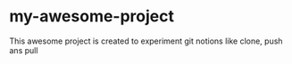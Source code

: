# my-awesome-project
This awesome project is created to experiment git notions like clone, push ans pull

